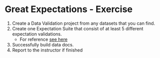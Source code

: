 # Great Expectations - Exercise

1. Create a Data Validation project from any datasets that you can find.
2. Create one Expectation Suite that consist of at least 5 different expectation validations.
   - For reference [see here](https://greatexpectations.io/expectations)
3. Successfully build data docs.
4. Report to the instructor if finished
